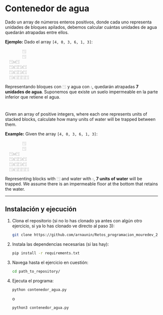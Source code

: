 # Contenedor de agua

Dado un array de números enteros positivos, donde cada uno representa unidades de bloques apilados, debemos calcular cuántas unidades de agua quedarán atrapadas entre ellos.

**Ejemplo:**
Dado el array `[4, 0, 3, 6, 1, 3]`:

```
        ⿹
        ⿹
  ⿹💧💧⿹
  ⿹💧⿹⿹💧⿹
  ⿹💧⿹⿹💧⿹
  ⿹💧⿹⿹⿹⿹
```

Representando bloques con `⿹` y agua con `💧`, quedarán atrapadas **7 unidades de agua**. Suponemos que existe un suelo impermeable en la parte inferior que retiene el agua.

#

Given an array of positive integers, where each one represents units of stacked blocks, calculate how many units of water will be trapped between them.

**Example:**
Given the array `[4, 0, 3, 6, 1, 3]`:

```
        ⿹
        ⿹
  ⿹💧💧⿹
  ⿹💧⿹⿹💧⿹
  ⿹💧⿹⿹💧⿹
  ⿹💧⿹⿹⿹⿹
```

Representing blocks with `⿹` and water with `💧`, **7 units of water** will be trapped. We assume there is an impermeable floor at the bottom that retains the water.

---

## Instalación y ejecución
1. Clona el repositorio (si no lo has clonado ya antes con algún otro ejercicio, si ya lo has clonado ve directo al paso 3):
   ```bash
   git clone https://github.com/arnaunin/Retos_programacion_mouredev_2023.git
   ```
2. Instala las dependencias necesarias (si las hay):
   ```bash
   pip install -r requirements.txt
   ```
3. Navega hasta el ejercicio en cuestión:
   ```bash
   cd path_to_repository/
   ```
4. Ejecuta el programa:
   ```bash
   python contenedor_agua.py
   ```
   o
   ```bash
   python3 contenedor_agua.py
   
